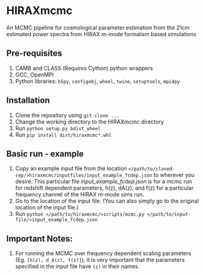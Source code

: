 # HIRAXmcmc
An MCMC pipeline for cosmological parameter estimation from the 21cm estimated power spectra from HIRAX m-mode formalism based simulations

## Pre-requisites
1. CAMB and CLASS (Requires Cython) python wrappers
2. GCC, OpenMPI
3. Python libraries: ```h5py```, ```configobj```, ```wheel```, ```twine```, ```setuptools```, ```mpi4py```

## Installation
1. Clone the repository using ```git clone ...```
2. Change the working directory to the HIRAXmcmc directory
3. Run ```python setup.py bdist_wheel```
4. Run ```pip install dist/hiraxmcmc*.whl```

## Basic run - example
1. Copy an example input file from the location ```</path/to/cloned-rep/>hiraxmcmc/inputfiles/input_example_fcdep.json``` to wherever you desire. This particular file *input_example_fcdep.json* is for a mcmc run for redshift dependent parameters, h(z), dA(z), and f(z) for a particular frequency channel of the HIRAX m-mode sims run.
2. Go to the location of the input file. (You can also simply go to the original location of the input file.)
3. Run ```python </path/to/hiraxmcmc/>scripts/mcmc.py </path/to/input-file/>input_example_fcdep.json```

## Important Notes:
1. For running the MCMC over frequency dependent scaling parameters (Eg. ```[h(z), d_A(z), f(z)]```), it is very important that the parameters specified in the input file have ```(z)``` in their names.
